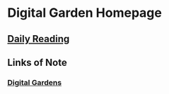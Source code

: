 # Digital Garden Homepage

## [Daily Reading](digitalgardens.md/dailyreadingpage.md)

## Links of Note

### [Digital Gardens](/thwiki/digitalgardens.md/digitalgardens)
